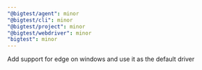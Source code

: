 ```yaml
---
"@bigtest/agent": minor
"@bigtest/cli": minor
"@bigtest/project": minor
"@bigtest/webdriver": minor
"bigtest": minor
---
```


Add support for edge on windows and use it as the default driver
